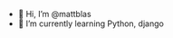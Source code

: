 - 👋 Hi, I’m @mattblas
- 🌱 I’m currently learning Python, django

<!---
mattblas/mattblas is a ✨ special ✨ repository because its `README.md` (this file) appears on your GitHub profile.
You can click the Preview link to take a look at your changes.
--->

